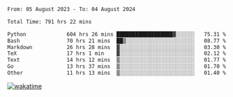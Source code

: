 <!--START_SECTION:waka-->

```txt
From: 05 August 2023 - To: 04 August 2024

Total Time: 791 hrs 22 mins

Python             604 hrs 26 mins ██████████████████▓░░░░░░   75.31 %
Bash               70 hrs 21 mins  ██▒░░░░░░░░░░░░░░░░░░░░░░   08.77 %
Markdown           26 hrs 28 mins  ▓░░░░░░░░░░░░░░░░░░░░░░░░   03.30 %
TeX                17 hrs 1 min    ▓░░░░░░░░░░░░░░░░░░░░░░░░   02.12 %
Text               14 hrs 12 mins  ▒░░░░░░░░░░░░░░░░░░░░░░░░   01.77 %
Go                 13 hrs 37 mins  ▒░░░░░░░░░░░░░░░░░░░░░░░░   01.70 %
Other              11 hrs 13 mins  ▒░░░░░░░░░░░░░░░░░░░░░░░░   01.40 %
```

<!--END_SECTION:waka-->
[![wakatime](https://wakatime.com/badge/user/5f89a63a-5294-4958-ad30-2b3455e63f2a.svg)](https://wakatime.com/@5f89a63a-5294-4958-ad30-2b3455e63f2a)
